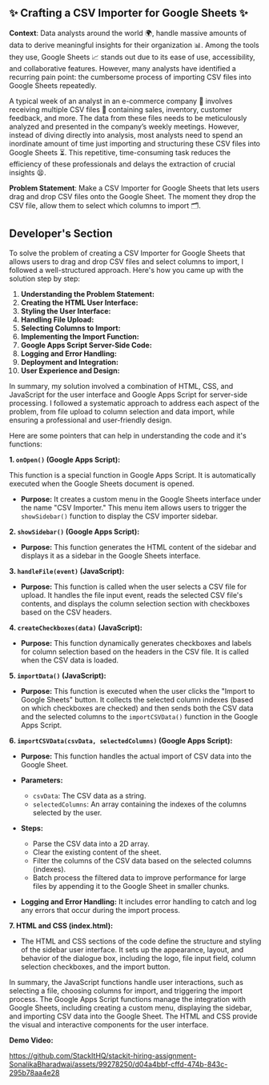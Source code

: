## ✨ **Crafting a CSV Importer for Google Sheets** ✨

**Context**:
Data analysts around the world 🌍, handle massive amounts of data to derive meaningful insights for their organization 📊. Among the tools they use, Google Sheets 📈 stands out due to its ease of use, accessibility, and collaborative features. However, many analysts have identified a recurring pain point: the cumbersome process of importing CSV files into Google Sheets repeatedly.

A typical week of an analyst in an e-commerce company 🛒 involves receiving multiple CSV files 📁 containing sales, inventory, customer feedback, and more. The data from these files needs to be meticulously analyzed and presented in the company’s weekly meetings. However, instead of diving directly into analysis, most analysts need to spend an inordinate amount of time just importing and structuring these CSV files into Google Sheets ⏳. This repetitive, time-consuming task reduces the efficiency of these professionals and delays the extraction of crucial insights 😫.


**Problem Statement**:
Make a CSV Importer for Google Sheets that lets users drag and drop CSV files onto the Google Sheet. The moment they drop the CSV file, allow them to select which columns to import 🗂️.

## Developer's Section
To solve the problem of creating a CSV Importer for Google Sheets that allows users to drag and drop CSV files and select columns to import, I followed a well-structured approach. Here's how you came up with the solution step by step:
1. **Understanding the Problem Statement:**
2. **Creating the HTML User Interface:**
3. **Styling the User Interface:**
4. **Handling File Upload:**
5. **Selecting Columns to Import:**
6. **Implementing the Import Function:**
7. **Google Apps Script Server-Side Code:**
8. **Logging and Error Handling:**
9. **Deployment and Integration:**
10. **User Experience and Design:**


In summary, my solution involved a combination of HTML, CSS, and JavaScript for the user interface and Google Apps Script for server-side processing. I followed a systematic approach to address each aspect of the problem, from file upload to column selection and data import, while ensuring a professional and user-friendly design.

Here are some pointers that can help in understanding the code and it's functions:

**1. `onOpen()` (Google Apps Script):**

This function is a special function in Google Apps Script. It is automatically executed when the Google Sheets document is opened.

- **Purpose:** It creates a custom menu in the Google Sheets interface under the name "CSV Importer." This menu item allows users to trigger the `showSidebar()` function to display the CSV importer sidebar.

**2. `showSidebar()` (Google Apps Script):**

- **Purpose:** This function generates the HTML content of the sidebar and displays it as a sidebar in the Google Sheets interface.

**3. `handleFile(event)` (JavaScript):**

- **Purpose:** This function is called when the user selects a CSV file for upload. It handles the file input event, reads the selected CSV file's contents, and displays the column selection section with checkboxes based on the CSV headers.

**4. `createCheckboxes(data)` (JavaScript):**

- **Purpose:** This function dynamically generates checkboxes and labels for column selection based on the headers in the CSV file. It is called when the CSV data is loaded.

**5. `importData()` (JavaScript):**

- **Purpose:** This function is executed when the user clicks the "Import to Google Sheets" button. It collects the selected column indexes (based on which checkboxes are checked) and then sends both the CSV data and the selected columns to the `importCSVData()` function in the Google Apps Script.

**6. `importCSVData(csvData, selectedColumns)` (Google Apps Script):**

- **Purpose:** This function handles the actual import of CSV data into the Google Sheet.
- **Parameters:**
  - `csvData`: The CSV data as a string.
  - `selectedColumns`: An array containing the indexes of the columns selected by the user.

- **Steps:**
  - Parse the CSV data into a 2D array.
  - Clear the existing content of the sheet.
  - Filter the columns of the CSV data based on the selected columns (indexes).
  - Batch process the filtered data to improve performance for large files by appending it to the Google Sheet in smaller chunks.

- **Logging and Error Handling:** It includes error handling to catch and log any errors that occur during the import process.

**7. HTML and CSS (index.html):**

- The HTML and CSS sections of the code define the structure and styling of the sidebar user interface. It sets up the appearance, layout, and behavior of the dialogue box, including the logo, file input field, column selection checkboxes, and the import button.

In summary, the JavaScript functions handle user interactions, such as selecting a file, choosing columns for import, and triggering the import process. The Google Apps Script functions manage the integration with Google Sheets, including creating a custom menu, displaying the sidebar, and importing CSV data into the Google Sheet. The HTML and CSS provide the visual and interactive components for the user interface.

**Demo Video:**



https://github.com/StackItHQ/stackit-hiring-assignment-SonalikaBharadwaj/assets/99278250/d04a4bbf-cffd-474b-843c-295b78aa4e28

